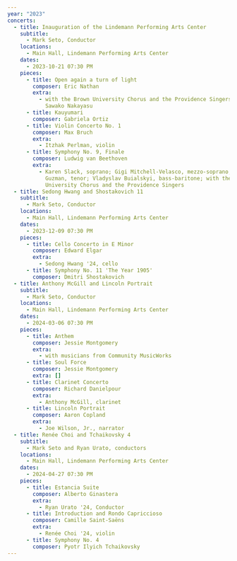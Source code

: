 ```yaml
---
year: "2023"
concerts:
  - title: Inauguration of the Lindemann Performing Arts Center
    subtitle:
      - Mark Seto, Conductor
    locations:
      - Main Hall, Lindemann Performing Arts Center
    dates:
      - 2023-10-21 07:30 PM
    pieces:
      - title: Open again a turn of light
        composer: Eric Nathan
        extra:
          - with the Brown University Chorus and the Providence Singers; text by
            Sawako Nakayasu
      - title: Kauyumari
        composer: Gabriela Ortiz
      - title: Violin Concerto No. 1
        composer: Max Bruch
        extra:
          - Itzhak Perlman, violin
      - title: Symphony No. 9, Finale
        composer: Ludwig van Beethoven
        extra:
          - Karen Slack, soprano; Gigi Mitchell-Velasco, mezzo-soprano; David
            Guzman, tenor; Vladyslav Buialskyi, bass-baritone; with the Brown
            University Chorus and the Providence Singers
  - title: Sedong Hwang and Shostakovich 11
    subtitle:
      - Mark Seto, Conductor
    locations:
      - Main Hall, Lindemann Performing Arts Center
    dates:
      - 2023-12-09 07:30 PM
    pieces:
      - title: Cello Concerto in E Minor
        composer: Edward Elgar
        extra:
          - Sedong Hwang '24, cello
      - title: Symphony No. 11 'The Year 1905'
        composer: Dmitri Shostakovich
  - title: Anthony McGill and Lincoln Portrait
    subtitle:
      - Mark Seto, Conductor
    locations:
      - Main Hall, Lindemann Performing Arts Center
    dates:
      - 2024-03-06 07:30 PM
    pieces:
      - title: Anthem
        composer: Jessie Montgomery
        extra:
          - with musicians from Community MusicWorks
      - title: Soul Force
        composer: Jessie Montgomery
        extra: []
      - title: Clarinet Concerto
        composer: Richard Danielpour
        extra:
          - Anthony McGill, clarinet
      - title: Lincoln Portrait
        composer: Aaron Copland
        extra:
          - Joe Wilson, Jr., narrator
  - title: Renée Choi and Tchaikovsky 4
    subtitle:
      - Mark Seto and Ryan Urato, conductors
    locations:
      - Main Hall, Lindemann Performing Arts Center
    dates:
      - 2024-04-27 07:30 PM
    pieces:
      - title: Estancia Suite
        composer: Alberto Ginastera
        extra:
          - Ryan Urato '24, Conductor
      - title: Introduction and Rondo Capriccioso
        composer: Camille Saint-Saëns
        extra:
          - Renée Choi '24, violin
      - title: Symphony No. 4
        composer: Pyotr Ilyich Tchaikovsky
---
```

